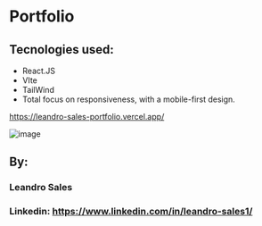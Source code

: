 # Portfolio
## Tecnologies used:
* React.JS
* VIte
* TailWind
* Total focus on responsiveness, with a mobile-first design.

https://leandro-sales-portfolio.vercel.app/

![image](https://github.com/Leandro-Sales1/Portfolio/public/imagens/Portfolio.png)

## By:
### Leandro Sales
### Linkedin: https://www.linkedin.com/in/leandro-sales1/
